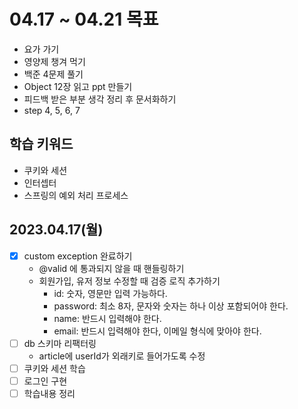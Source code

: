 # 04.17 ~ 04.21 목표
- 요가 가기
- 영양제 챙겨 먹기
- 백준 4문제 풀기
- Object 12장 읽고 ppt 만들기
- 피드백 받은 부분 생각 정리 후 문서화하기
- step 4, 5, 6, 7

## 학습 키워드
- 쿠키와 세션
- 인터셉터
- 스프링의 예외 처리 프로세스

## 2023.04.17(월)
- [x] custom exception 완료하기
  - @valid 에 통과되지 않을 때 핸들링하기
  - 회원가입, 유저 정보 수정할 때 검증 로직 추가하기
    - id: 숫자, 영문만 입력 가능하다.
    - password: 최소 8자, 문자와 숫자는 하나 이상 포함되어야 한다.
    - name: 반드시 입력해야 한다.
    - email: 반드시 입력해야 한다, 이메일 형식에 맞아야 한다.
- [ ] db 스키마 리팩터링
  - article에 userId가 외래키로 들어가도록 수정
- [ ] 쿠키와 세션 학습
- [ ] 로그인 구현
- [ ] 학습내용 정리
